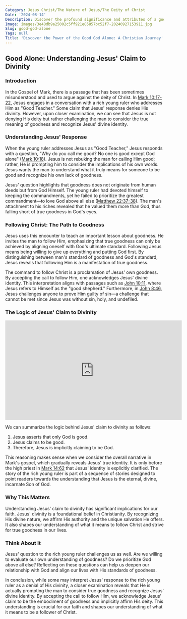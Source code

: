 ```yaml
---
Category: Jesus Christ/The Nature of Jesus/The Deity of Christ
Date: '2024-08-14'
Description: Discover the profound significance and attributes of a good God alone in this thought-provoking article. Explore the concept of divine goodness, its implications, and its relevance in our lives.
Image: images/3e48db9a25002c5ff921e85857bc52f7-20240927153911.jpg
Slug: good-god-alone
Tags: null
Title: 'Discover the Power of the Good God Alone: A Christian Journey'
---
```


## Good Alone: Understanding Jesus' Claim to Divinity

### Introduction

In the Gospel of Mark, there is a passage that has been sometimes misunderstood and used to argue against the deity of Christ. In [Mark 10:17-22](https://www.bibleref.com/Mark/10/Mark-10-17.html), Jesus engages in a conversation with a rich young ruler who addresses Him as "Good Teacher." Some claim that Jesus' response denies His divinity. However, upon closer examination, we can see that Jesus is not denying His deity but rather challenging the man to consider the true meaning of goodness and recognize Jesus' divine identity.

### Understanding Jesus' Response

When the young ruler addresses Jesus as "Good Teacher," Jesus responds with a question, "Why do you call me good? No one is good except God alone" ([Mark 10:18](https://www.bibleref.com/Mark/10/Mark-10-18.html)). Jesus is not rebuking the man for calling Him good; rather, He is prompting him to consider the implications of his own words. Jesus wants the man to understand what it truly means for someone to be good and recognize his own lack of goodness.

Jesus' question highlights that goodness does not originate from human deeds but from God Himself. The young ruler had devoted himself to keeping the commandments, yet he failed to prioritize the greatest commandment—to love God above all else ([Matthew 22:37-38](https://www.bibleref.com/Matthew/22/Matthew-22-37.html)). The man's attachment to his riches revealed that he valued them more than God, thus falling short of true goodness in God's eyes.

### Following Christ: The Path to Goodness

Jesus uses this encounter to teach an important lesson about goodness. He invites the man to follow Him, emphasizing that true goodness can only be achieved by aligning oneself with God's ultimate standard. Following Jesus means being willing to give up everything and putting God first. By distinguishing between man's standard of goodness and God's standard, Jesus reveals that following Him is a manifestation of true goodness.

The command to follow Christ is a proclamation of Jesus' own goodness. By accepting the call to follow Him, one acknowledges Jesus' divine identity. This interpretation aligns with passages such as [John 10:11](https://www.bibleref.com/John/10/John-10-11.html), where Jesus refers to Himself as the "good shepherd." Furthermore, in [John 8:46](https://www.bibleref.com/John/8/John-8-46.html), Jesus challenges anyone to prove Him guilty of sin—a challenge that cannot be met since Jesus was without sin, holy, and undefiled.

### The Logic of Jesus' Claim to Divinity


<iframe width="560" height="315" src="https://www.youtube.com/embed/ZOargNFiDd4" frameborder="0" allow="autoplay; encrypted-media" allowfullscreen></iframe>


We can summarize the logic behind Jesus' claim to divinity as follows:

1. Jesus asserts that only God is good.
2. Jesus claims to be good.
3. Therefore, Jesus is implicitly claiming to be God.

This reasoning makes sense when we consider the overall narrative in Mark's gospel, which gradually reveals Jesus' true identity. It is only before the high priest in [Mark 14:62](https://www.bibleref.com/Mark/14/Mark-14-62.html) that Jesus' identity is explicitly clarified. The story of the rich young ruler is part of a sequence of stories designed to point readers towards the understanding that Jesus is the eternal, divine, incarnate Son of God.

### Why This Matters

Understanding Jesus' claim to divinity has significant implications for our faith. Jesus' divinity is a foundational belief in Christianity. By recognizing His divine nature, we affirm His authority and the unique salvation He offers. It also shapes our understanding of what it means to follow Christ and strive for true goodness in our lives.

### Think About It

Jesus' question to the rich young ruler challenges us as well. Are we willing to evaluate our own understanding of goodness? Do we prioritize God above all else? Reflecting on these questions can help us deepen our relationship with God and align our lives with His standards of goodness.

In conclusion, while some may interpret Jesus' response to the rich young ruler as a denial of His divinity, a closer examination reveals that He is actually prompting the man to consider true goodness and recognize Jesus' divine identity. By accepting the call to follow Him, we acknowledge Jesus' claim to be the embodiment of goodness and implicitly affirm His deity. This understanding is crucial for our faith and shapes our understanding of what it means to be a follower of Christ.